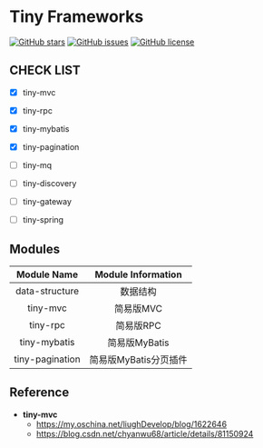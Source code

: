 # Tiny Frameworks


[![GitHub stars](https://img.shields.io/github/stars/byference/tiny-frameworks.svg?style=flat&label=Star)](https://github.com/byference/tiny-frameworks)  [![GitHub issues](https://img.shields.io/github/issues/byference/tiny-frameworks.svg?style=flat&label=issues)](https://github.com/byference/tiny-frameworks/issues)  [![GitHub license](https://img.shields.io/github/license/byference/tiny-frameworks.svg?style=flat&label=license)](https://github.com/byference/tiny-frameworks)





## CHECK LIST

- [x] tiny-mvc
- [x] tiny-rpc
- [x] tiny-mybatis
- [x] tiny-pagination
- [ ] tiny-mq
- [ ] tiny-discovery
- [ ] tiny-gateway
- [ ] tiny-spring




## Modules


|   Module Name   |  Module Information   |
| :-------------: | :-------------------: |
| data-structure  |       数据结构        |
|    tiny-mvc     |       简易版MVC       |
|    tiny-rpc     |       简易版RPC       |
|  tiny-mybatis   |     简易版MyBatis     |
| tiny-pagination | 简易版MyBatis分页插件  |



## Reference

- **tiny-mvc**
    - https://my.oschina.net/liughDevelop/blog/1622646
    - https://blog.csdn.net/chyanwu68/article/details/81150924

